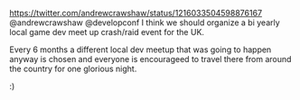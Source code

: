 https://twitter.com/andrewcrawshaw/status/1216033504598876167 @andrewcrawshaw @developconf I think we should organize a bi yearly local game dev meet up crash/raid event for the UK.

Every 6 months a different local dev meetup that was going to happen anyway is chosen and everyone is encourageed to travel there from around the country for one glorious night.

:)